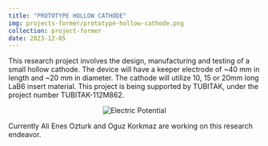```yaml
---
title: "PROTOTYPE HOLLOW CATHODE"
img: projects-former/prototype-hollow-cathode.png
collection: project-former
date: 2023-12-05
---
```

This research project involves the design, manufacturing and testing of a small hollow cathode. The device will have a keeper electrode of ~40 mm in length and ~20 mm in diameter. The cathode will utilize 10, 15 or 20mm long LaB6 insert material. This project is being supported by TUBITAK, under the project number TUBITAK-112M862.

<center>
<img src="/images/projects-former/prototype-hollow-cathode.png" alt="Electric Potential" style="width=95.0%;"/>
</center>

Currently Ali Enes Ozturk and Oguz Korkmaz are working on this research endeavor.